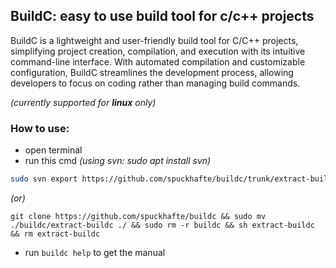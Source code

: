 ## BuildC: easy to use build tool for c/c++ projects
BuildC is a lightweight and user-friendly build tool for C/C++ projects, simplifying project creation, compilation, and execution with its intuitive command-line interface. With automated compilation and customizable configuration, BuildC streamlines the development process, allowing developers to focus on coding rather than managing build commands.

*(currently supported for **linux** only)*

### How to use:
 - open terminal
 - run this cmd
 *(using svn: sudo apt install svn)*
 ```bash
 sudo svn export https://github.com/spuckhafte/buildc/trunk/extract-buildc && sh extract-buildc && sudo rm extract-buildc
 ```
 *(or)*
 ```
 git clone https://github.com/spuckhafte/buildc && sudo mv ./buildc/extract-buildc ./ && sudo rm -r buildc && sh extract-buildc && rm extract-buildc
 ```
 - run `buildc help` to get the manual
